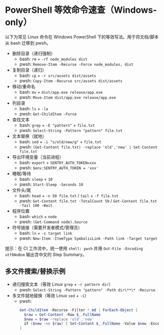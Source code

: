# PowerShell 等效命令速查（Windows-only）

以下为常见 Linux 命令在 Windows PowerShell 下的等效写法。用于将文档/脚本从 bash 迁移到 pwsh。

- 删除目录（递归强制）
  - bash: `rm` + `-rf node_modules dist`
  - pwsh: `Remove-Item -Recurse -Force node_modules, dist`
- 复制目录（递归）
  - bash: `cp` + `-r src/assets dist/assets`
  - pwsh: `Copy-Item -Recurse src/assets dist/assets`
- 移动/重命名
  - bash: `mv` + `dist/app.exe release/app.exe`
  - pwsh: `Move-Item dist/app.exe release/app.exe`
- 列目录
  - bash: `ls` + `-la`
  - pwsh: `Get-ChildItem -Force`
- 查找文本
  - bash: `grep` + `-E "pattern"` + `file.txt`
  - pwsh: `Select-String -Pattern "pattern" file.txt`
- 文本替换（就地）
  - bash: `sed` + `-i "s/old/new/g"` + `file.txt`
  - pwsh: `(Get-Content file.txt) -replace 'old','new' | Set-Content file.txt`
- 导出环境变量（当前进程）
  - bash: `export` + `SENTRY_AUTH_TOKEN=xxx`
  - pwsh: `$env:SENTRY_AUTH_TOKEN = 'xxx'`
- 睡眠/等待
  - bash: `sleep` + `10`
  - pwsh: `Start-Sleep -Seconds 10`
- 文件头/尾
  - bash: `head` + `-n 50 file.txt` / `tail` + `-f file.txt`
  - pwsh: `Get-Content file.txt -TotalCount 50` / `Get-Content file.txt -Tail 100 -Wait`
- 程序位置
  - bash: `which` + `node`
  - pwsh: `(Get-Command node).Source`
- 符号链接（需要开发者模式/管理员）
  - bash: `ln` + `-s target link`
  - pwsh: `New-Item -ItemType SymbolicLink -Path link -Target target`

提示：在 CI 工作流中，统一使用 `shell: pwsh` 并用 `Out-File -Encoding utf8NoBom` 输出含中文的 Step Summary。

## 多文件搜索/替换示例

- 递归搜索文本（等效 Linux `grep` + `-r pattern dir`）
  - pwsh: `Select-String -Pattern "pattern" -Path dir\**\* -Recurse`
- 多文件就地替换（等效 Linux `sed` + `-i`）
  - pwsh:
    ```powershell
    Get-ChildItem -Recurse -Filter *.md | ForEach-Object {
      $raw = Get-Content -Raw $_.FullName
      $new = $raw -replace 'old','new'
      if ($new -ne $raw) { Set-Content $_.FullName -Value $new -Encoding UTF8 }
    }
    ```
